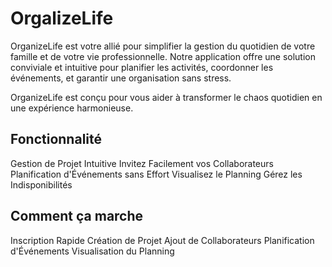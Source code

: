 # OrgalizeLife

OrganizeLife est votre allié pour simplifier la gestion du quotidien de votre famille et de votre vie professionnelle. Notre application offre une solution conviviale et intuitive pour planifier les activités, coordonner les événements, et garantir une organisation sans stress.

OrganizeLife est conçu pour vous aider à transformer le chaos quotidien en une expérience harmonieuse. 

## Fonctionnalité

Gestion de Projet Intuitive
Invitez Facilement vos Collaborateurs
Planification d'Événements sans Effort
Visualisez le Planning
Gérez les Indisponibilités

## Comment ça marche
Inscription Rapide
Création de Projet
Ajout de Collaborateurs
Planification d'Événements
Visualisation du Planning

                        
